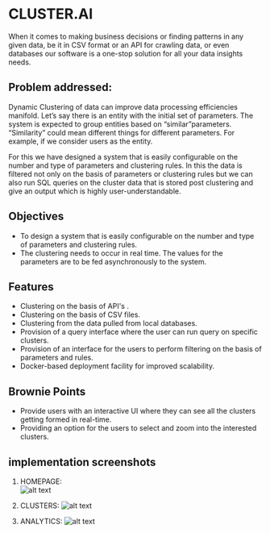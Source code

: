 
# CLUSTER.AI

When it comes to making business decisions or finding patterns in any given data, be it in CSV format or an API for crawling data, or even databases our software is a one-stop solution for all your data insights needs.

## Problem addressed: 
Dynamic Clustering of data can improve data processing efficiencies manifold.
Let’s say there is an entity with the initial set of parameters. The system is expected to group entities based on “similar”parameters. “Similarity” could mean different things for different parameters. For example, if we consider users as the entity.

For this we have designed a system that is easily configurable on the number and type of parameters and clustering rules. In this the data is filtered not only on the basis of parameters or clustering rules but we can also run SQL queries on the cluster data that is stored post clustering and give an output which is highly user-understandable.

## Objectives 
* To design a system that is easily configurable on the number and type of parameters and clustering rules.
* The clustering needs to occur in real time. The values for the parameters are to be fed asynchronously to the system.

## Features
* Clustering on the basis of API's .
* Clustering on the basis of CSV files.
* Clustering from the data pulled from local databases.
* Provision of a query interface where the user can run query on specific clusters.
* Provision of an interface for the users to perform filtering on the basis of parameters and rules.
* Docker-based deployment facility for improved scalability.

## Brownie Points
* Provide users with an interactive UI where they can see all the clusters getting formed in real-time.
* Providing an option for the users to select and zoom into the interested clusters.

## implementation screenshots
1. HOMEPAGE:   
![alt text](https://github.com/divijakinger/TRINIT_594092-UF46RV01_DEV04/blob/main/IMAGES/points.jpg)

2. CLUSTERS:
![alt text](https://github.com/divijakinger/TRINIT_594092-UF46RV01_DEV04/blob/main/IMAGES/points.jpg)

3. ANALYTICS:
![alt text](https://github.com/divijakinger/TRINIT_594092-UF46RV01_DEV04/blob/main/IMAGES/analytics.jpg)



